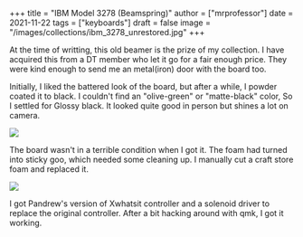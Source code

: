 +++
title = "IBM Model 3278 (Beamspring)"
author = ["mrprofessor"]
date = 2021-11-22
tags = ["keyboards"]
draft = false
image = "/images/collections/ibm_3278_unrestored.jpg"
+++

At the time of writting, this old beamer is the prize of my collection. I have
acquired this from a DT member who let it go for a fair enough price. They were
kind enough to send me an metal(iron) door with the board too.

Initially, I liked the battered look of the board, but after a while, I powder
coated it to black. I couldn't find an "olive-green" or "matte-black" color,
So I settled for Glossy black. It looked quite good in person but shines a lot
on camera.

<div class="post-image">
  <img src="/images/collections/ibm_3278_powdercoated.jpg" />
</div>

The board wasn't in a terrible condition when I got it. The foam had turned
into sticky goo, which needed some cleaning up. I manually cut a craft store
foam and replaced it.

<div class="post-image">
  <img src="/images/collections/ibm_3278_foam.jpg" />
</div>

I got Pandrew's version of Xwhatsit controller and a solenoid driver to replace
the original controller. After a bit hacking around with qmk, I got it working.
